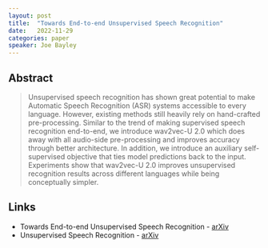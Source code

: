 ```yaml
---
layout: post
title:  "Towards End-to-end Unsupervised Speech Recognition"
date:   2022-11-29
categories: paper
speaker: Joe Bayley
---
```


## Abstract

> Unsupervised speech recognition has shown great potential to make Automatic Speech Recognition (ASR) systems accessible to every language. However, existing methods still heavily rely on hand-crafted pre-processing. Similar to the trend of making supervised speech recognition end-to-end, we introduce wav2vec-U 2.0 which does away with all audio-side pre-processing and improves accuracy through better architecture. In addition, we introduce an auxiliary self-supervised objective that ties model predictions back to the input. Experiments show that wav2vec-U 2.0 improves unsupervised recognition results across different languages while being conceptually simpler.  

## Links

* Towards End-to-end Unsupervised Speech Recognition - [arXiv](https://arxiv.org/abs/2204.02492)
* Unsupervised Speech Recognition - [arXiv](https://arxiv.org/abs/2105.11084)
